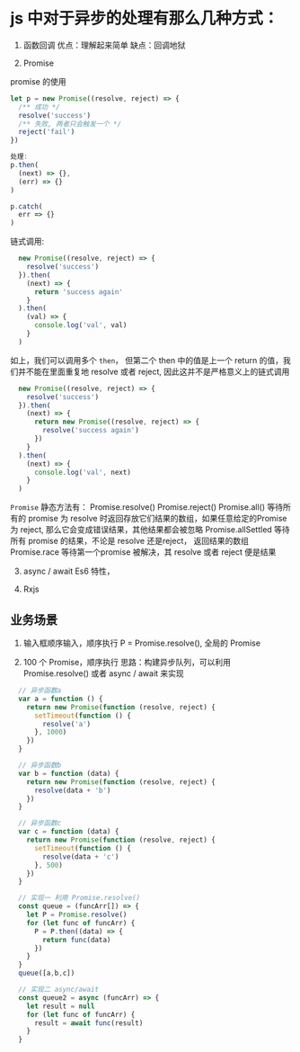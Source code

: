 # js 中对于异步的处理有那么几种方式：

1. 函数回调
  优点：理解起来简单
  缺点：回调地狱

2. Promise

  promise 的使用

  ```js
  let p = new Promise((resolve, reject) => {
    /** 成功 */
    resolve('success')
    /** 失败, 两者只会触发一个 */
    reject('fail')
  })

  处理:
  p.then(
    (next) => {},
    (err) => {}
  )

  p.catch(
    err => {}
  )
  ```

  链式调用:

  ```js
    new Promise((resolve, reject) => {
      resolve('success')
    }).then(
      (next) => {
        return 'success again'
      }
    ).then(
      (val) => {
        console.log('val', val)
      }
    )
  ```
  如上，我们可以调用多个 `then`， 但第二个 then 中的值是上一个 return 的值，我们并不能在里面重复地 resolve 或者 reject, 因此这并不是严格意义上的链式调用

  ```js
    new Promise((resolve, reject) => {
      resolve('success')
    }).then(
      (next) => {
        return new Promise((resolve, reject) => {
          resolve('success again')
        })
      }
    ).then(
      (next) => {
        console.log('val', next)
      }
    )
  ```

  `Promise` 静态方法有：
    Promise.resolve()
    Promise.reject()
    Promise.all() 等待所有的 promise 为 resolve 时返回存放它们结果的数组，如果任意给定的Promise 为 reject, 那么它会变成错误结果，其他结果都会被忽略
    Promise.allSettled 等待所有 promise 的结果，不论是 resolve 还是reject， 返回结果的数组
    Promise.race 等待第一个promise 被解决，其 resolve 或者 reject 便是结果



3. async / await 
  Es6 特性，

4. Rxjs

## 业务场景

1. 输入框顺序输入，顺序执行
  P = Promise.resolve(), 全局的 Promise

2. 100 个 Promise，顺序执行
  思路：构建异步队列，可以利用 Promise.resolve() 或者 async / await 来实现

  ```js
    // 异步函数a
    var a = function () {
      return new Promise(function (resolve, reject) {
        setTimeout(function () {
          resolve('a')
        }, 1000)
      })
    }

    // 异步函数b
    var b = function (data) {
      return new Promise(function (resolve, reject) {
        resolve(data + 'b')
      })
    }

    // 异步函数c
    var c = function (data) {
      return new Promise(function (resolve, reject) {
        setTimeout(function () {
          resolve(data + 'c')
        }, 500)
      })
    }

    // 实现一 利用 Promise.resolve()
    const queue = (funcArr[]) => {
      let P = Promise.resolve()
      for (let func of funcArr) {
        P = P.then((data) => {
          return func(data)
        })
      }
    }
    queue([a,b,c])

    // 实现二 async/await
    const queue2 = async (funcArr) => {
      let result = null
      for (let func of funcArr) {
        result = await func(result)
      }
    }
  ```

